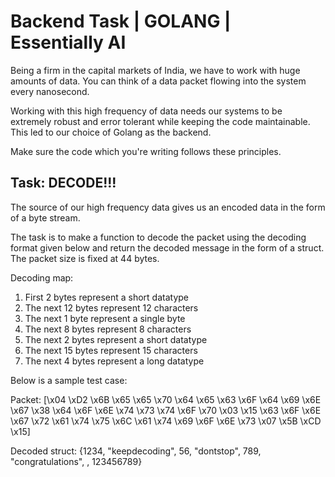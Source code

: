 # Backend Task | GOLANG | Essentially AI
 
Being a firm in the capital markets of India, we have to work with huge amounts of data. You can think of a data packet flowing into the system every nanosecond.

Working with this high frequency of data needs our systems to be extremely robust and error tolerant while keeping the code maintainable. This led to our choice of Golang as the backend.

Make sure the code which you're writing follows these principles.
  
## Task: DECODE!!!

The source of our high frequency data gives us an encoded data in the form of a byte stream.

The task is to make a function to decode the packet using the decoding format given below and return the decoded message in the form of a struct. The packet size is fixed at 44 bytes.

Decoding map:
1. First 2 bytes represent a short datatype
2. The next 12 bytes represent 12 characters
3. The next 1 byte represent a single byte
4. The next 8 bytes represent 8 characters
5. The next 2 bytes represent a short datatype
6. The next 15 bytes represent 15 characters
7. The next 4 bytes represent a long datatype

Below is a sample test case:

Packet: [\x04 \xD2 \x6B \x65 \x65 \x70 \x64 \x65 \x63 \x6F \x64 \x69 \x6E \x67 \x38 \x64 \x6F \x6E \x74 \x73 \x74 \x6F \x70 \x03 \x15 \x63 \x6F \x6E \x67 \x72 \x61 \x74 \x75 \x6C \x61 \x74 \x69 \x6F \x6E \x73 \x07 \x5B \xCD \x15]

Decoded struct: {1234, "keepdecoding", 56, "dontstop", 789, "congratulations", , 123456789}